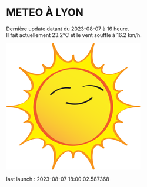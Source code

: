 # METEO À LYON

Dernière update datant du 2023-08-07 à 16 heure.  
Il fait actuellement 23.2°C et le vent souffle à 16.2 km/h.      

![](./.github/sun.png)

last launch : 2023-08-07 18:00:02.587368
